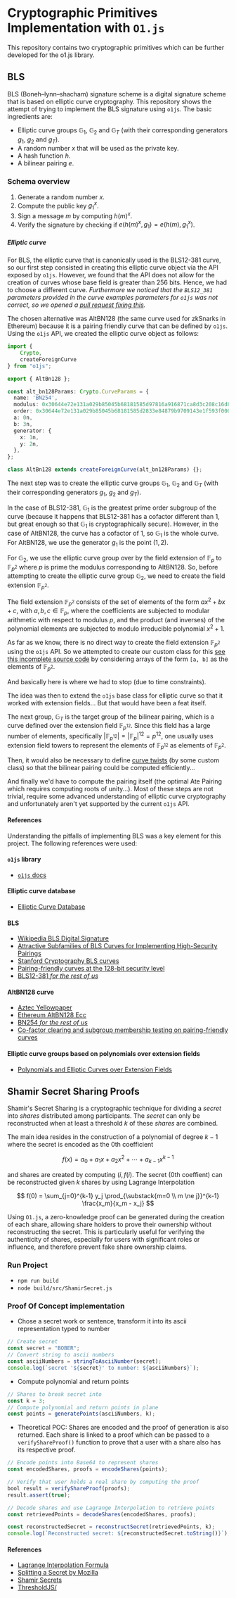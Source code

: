 # Cryptographic Primitives Implementation with `O1.js`

This repository contains two cryptographic primitives which can be further developed for the o1.js library.

## BLS

BLS (Boneh–lynn–shacham) signature scheme is a digital signature scheme that is based on elliptic curve cryptography. This repository shows the attempt of trying to implement the BLS signature using `o1js`. The basic ingredients are:

- Elliptic curve groups $\mathbb{G}_1$, $\mathbb{G}_2$ and $\mathbb{G}_T$ (with their corresponding generators $g_1$, $g_2$ and $g_T$).
- A random number $x$ that will be used as the private key.
- A hash function $h$.
- A bilinear pairing $e$.

### Schema overview

1. Generate a random number $x$.
2. Compute the public key $g_1^x$.
3. Sign a message $m$ by computing $h(m)^x$.
4. Verify the signature by checking if $e(h(m)^x,g_1) = e(h(m), g_1^x)$.

##### Elliptic curve

For BLS, the elliptic curve that is canonically used is the BLS12-381 curve, so our first step consisted in creating this elliptic curve object via the API exposed by `o1js`. However, we found that the API does not allow for the creation of curves whose base field is greater than 256 bits. Hence, we had to choose a different curve. _Furthermore we noticed that the `BLS12_381` parameters provided in the curve examples parameters for `o1js` was not correct, so we opened a [pull request fixing this](https://github.com/o1-labs/o1js-bindings/pull/275)._

The chosen alternative was AltBN128 (the same curve used for zkSnarks in Ethereum) because it is a pairing friendly curve that can be defined by `o1js`. Using the `o1js` API, we created the elliptic curve object as follows:

```ts
import {
    Crypto,
    createForeignCurve
} from "o1js";

export { AltBn128 };

const alt_bn128Params: Crypto.CurveParams = {
  name: 'BN254',
  modulus: 0x30644e72e131a029b85045b68181585d97816a916871ca8d3c208c16d87cfd47n,
  order: 0x30644e72e131a029b85045b68181585d2833e84879b9709143e1f593f0000001n,
  a: 0n,
  b: 3n,
  generator: {
    x: 1n, 
    y: 2n,
  },
};

class AltBn128 extends createForeignCurve(alt_bn128Params) {};
```

The next step was to create the elliptic curve groups $\mathbb{G}_1$, $\mathbb{G}_2$ and $\mathbb{G}_T$ (with their corresponding generators $g_1$, $g_2$ and $g_T$).

In the case of BLS12-381, $\mathbb{G}_1$ is the greatest prime order subgroup of the curve (because it happens that BLS12-381 has a cofactor different than 1, but great enough so that $\mathbb{G}_1$ is cryptographically secure). However, in the case of AltBN128, the curve has a cofactor of 1, so $\mathbb{G}_1$ is the whole curve. For AltBN128, we use the generator $g_1$ is the point $(1, 2)$.

For $\mathbb{G}_2$, we use the elliptic curve group over by the field extension of $\mathbb{F}_p$ to $\mathbb{F}_{p^2}$ where $p$ is prime the modulus corresponding to AltBN128. So, before attempting to create the elliptic curve group $\mathbb{G}_2$, we need to create the field extension $\mathbb{F}_{p^2}$.

The field extension $\mathbb{F}_{p^2}$ consists of the set of elements of the form $ax^2 + bx + c$, with $a, b, c \in \mathbb{F}_p$, where the coefficients are subjected to modular arithmetic with respect to modulus $p$, and the product (and inverses) of the polynomial elements are subjected to modulo irreducible polynomial $x^2 + 1$.

As far as we know, there is no direct way to create the field extension $\mathbb{F}_{p^2}$ using the `o1js` API. So we attempted to create our custom class for this [see this incomplete source code](./Boneh–Lynn–Shacham/src/Extension_extension.ts) by considering arrays of the form `[a, b]` as the elements of $\mathbb{F}_{p^2}$.

And basically here is where we had to stop (due to time constraints).

The idea was then to extend the `o1js` base class for elliptic curve so that it worked with extension fields... But that would have been a feat itself.

The next group, $\mathbb{G}_T$ is the target group of the bilinear pairing, which is a curve defined over the extension field $\mathbb{F}_{p^{12}}$. Since this field has a large number of elements, specifically $\left|\mathbb{F}_{p^{12}}\right|=\left|\mathbb{F}_{p}\right|^{12}=p^{12}$, one usually uses extension field towers to represent the elements of $\mathbb{F}_{p^{12}}$ as elements of $\mathbb{F}_{p^2}$.

Then, it would also be necessary to define [curve twists](https://en.wikipedia.org/wiki/Twists_of_elliptic_curves) (by some custom class) so that the bilinear pairing could be computed efficiently...

And finally we'd have to compute the pairing itself (the optimal Ate Pairing which requires computing roots of unity...). Most of these steps are not trivial, require some advanced understanding of elliptic curve cryptography and unfortunately aren't yet supported by the current `o1js` API.

#### References

Understanding the pitfalls of implementing BLS was a key element for this project. The following references were used:

#### `o1js` library
- [`o1js` docs](https://docs.minaprotocol.com/zkapps/o1js)

#### Elliptic curve database

- [Elliptic Curve Database](https://neuromancer.sk/std/)

#### BLS

- [Wikipedia BLS Digital Signature](https://en.wikipedia.org/wiki/BLS_digital_signature)
- [Attractive Subfamilies of BLS Curves for Implementing High-Security Pairings](https://eprint.iacr.org/2011/465.pdf)
- [Stanford Cryptography BLS curves](https://crypto.stanford.edu/pbc/notes/ep/bls2002.html)
- [Pairing-friendly curves at the 128-bit security level](https://members.loria.fr/AGuillevic/pairing-friendly-curves/#pairing-friendly-curves-at-the-128-bit-security-level)
- [BLS12-381 _for the rest of us_](https://hackmd.io/@benjaminion/bls12-381#fnref8)


#### AltBN128 curve

- [Aztec Yellowpaper](https://raw.githubusercontent.com/AztecProtocol/AZTEC/master/AZTEC.pdf)
- [Ethereum AltBN128 Ecc](https://github.com/ethereum/py_pairing/tree/master/py_ecc/bn128)
- [BN254 _for the rest of us_](https://hackmd.io/@jpw/bn254)
- [Co-factor clearing and subgroup membership testing on pairing-friendly curves](https://inria.hal.science/hal-03608264/document)

#### Elliptic curve groups based on polynomials over extension fields

- [Polynomials and Elliptic Curves over Extension Fields](https://risencrypto.github.io/ExtensionFields/)

## Shamir Secret Sharing Proofs

Shamir's Secret Sharing is a cryptographic technique for dividing a $secret$ into $shares$ distributed among participants. The $secret$ can only be reconstructed when at least a threshold $k$ of these $shares$ are combined.

The main idea resides in the construction of a polynomial of degree $k-1$ where the secret is encoded as the 0th coefficient

$$
f(x) = a_0 + a_1 x + a_2 x^2 + \cdots + a_{k-1} x^{k-1}
$$

and shares are created by computing $(i, f(i)$. The secret (0th coeffient) can be reconstructed given $k$ shares by using Lagrange Interpolation

$$
f(0) = \sum_{j=0}^{k-1} y_j \prod_{\substack{m=0 \\ m \ne j}}^{k-1} \frac{x_m}{x_m - x_j}
$$

Using `O1.js`, a zero-knowledge proof can be generated during the creation of each share, allowing share holders to prove their ownership without reconstructing the secret. This is particularly useful for verifying the authenticity of shares, especially for users with significant roles or influence, and therefore prevent fake share ownership claims.

### Run Project

- `npm run build`
- `node build/src/ShamirSecret.js`

### Proof Of Concept implementation
- Chose a secret work or sentence, transform it into its ascii representation typed to number
```js
// Create secret
const secret = "BOBER";
// Convert string to ascii numbers
const asciiNumbers = stringToAsciiNumber(secret);
console.log(`secret '${secret}' to number: ${asciiNumbers}`);
```

- Compute polynomial and return points
```js
// Shares to break secret into
const k = 3;
// Compute polynomial and return points in plane
const points = generatePoints(asciiNumbers, k);
```

- Theoretical POC: Shares are encoded and the proof of generation is also returned. Each share is linked to a proof which can be passed to a `verifyShareProof()` function to prove that a user with a share also has its respective proof.
```js
// Encode points into Base64 to represent shares
const encodedShares, proofs = encodeShares(points);

// Verify that user holds a real share by computing the proof
bool result = verifyShareProof(proofs);
result.assert(true);

// Decode shares and use Lagrange Interpolation to retrieve points 
const retrievedPoints = decodeShares(encodedShares, proofs);

const reconstructedSecret = reconstructSecret(retrievedPoints, k);
console.log(`Reconstructed secret: ${reconstructedSecret.toString()}`);
```

#### References
- [Lagrange Interpolation Formula](https://www.pw.live/exams/school/lagrange-interpolation-formula/)
- [Splitting a Secret by Mozilla](https://github.com/getsops/sops/tree/main/shamir#splitting-a-secret)
- [Shamir Secrets](https://github.com/adviksinghania/shamir-secret-sharing)
- [ThresholdJS/](http://karlgluck.github.io/ThresholdJS/)
